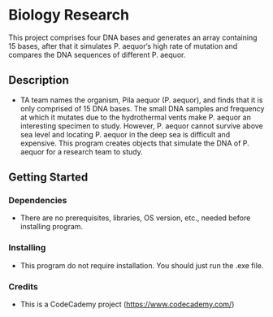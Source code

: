 # Biology Research

This project comprises four DNA bases and generates an array containing 15 bases, after that it simulates P. aequor‘s high rate of mutation and compares the DNA sequences of different P. aequor.

## Description

* TA team names the organism, Pila aequor (P. aequor), and finds that it is only comprised of 15 DNA bases. The small DNA samples and frequency at which it mutates due to the hydrothermal vents make P. aequor an interesting specimen to study. However, P. aequor cannot survive above sea level and locating P. aequor in the deep sea is difficult and expensive. This program creates objects that simulate the DNA of P. aequor for a research team to study.

## Getting Started

### Dependencies

* There are no prerequisites, libraries, OS version, etc., needed before installing program.

### Installing

* This program do not require installation. You should just run the .exe file.

### Credits

* This is a CodeCademy project (https://www.codecademy.com/)